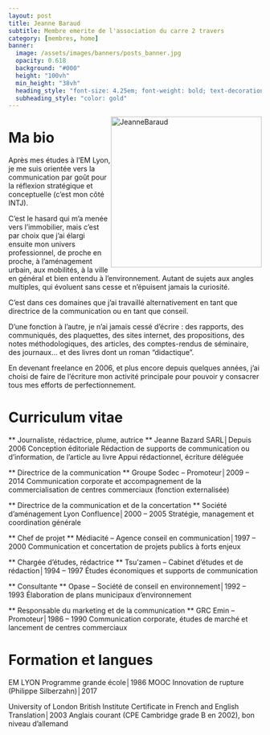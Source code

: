 ```yaml
---
layout: post
title: Jeanne Baraud
subtitle: Membre emerite de l'association du carre 2 travers
category: [membres, home]
banner:
  image: /assets/images/banners/posts_banner.jpg
  opacity: 0.618
  background: "#000"
  height: "100vh"
  min_height: "38vh"
  heading_style: "font-size: 4.25em; font-weight: bold; text-decoration: underline"
  subheading_style: "color: gold"
---
```


<img src="{{site.baseurl | prepend: site.url}}assets/images/members/JeanneBaraud.jpg" alt="JeanneBaraud" style="float: right; width: 300px; height: auto;"/>


# Ma bio

Après mes études à l’EM Lyon, je me suis orientée vers la communication par goût pour la réflexion stratégique et conceptuelle (c’est mon côté INTJ).

C’est le hasard qui m’a menée vers l’immobilier, mais c’est par choix que j’ai élargi ensuite mon univers professionnel, de proche en proche, à l’aménagement urbain, aux mobilités, à la ville en général et bien entendu à l’environnement. Autant de sujets aux angles multiples, qui évoluent sans cesse et n’épuisent jamais la curiosité.

C’est dans ces domaines que j’ai travaillé alternativement en tant que directrice de la communication ou en tant que conseil.

D’une fonction à l’autre, je n’ai jamais cessé d’écrire : des rapports, des communiqués, des plaquettes, des sites internet, des propositions, des notes méthodologiques, des articles, des comptes-rendus de séminaire, des journaux… et des livres dont un roman “didactique”.

En devenant freelance en 2006, et plus encore depuis quelques années, j’ai choisi de faire de l’écriture mon activité principale pour pouvoir y consacrer tous mes efforts de perfectionnement. 

# Curriculum vitae

** Journaliste, rédactrice, plume, autrice **
Jeanne Bazard SARL│Depuis 2006
Conception éditoriale
Rédaction de supports de communication ou d’information, de l’article au livre
Appui rédactionnel, écriture déléguée

** Directrice de la communication **
Groupe Sodec – Promoteur│2009 – 2014
Communication corporate et accompagnement de la commercialisation de centres commerciaux (fonction externalisée)

** Directrice de la communication et de la concertation **
Société d’aménagement Lyon Confluence│2000 – 2005
Stratégie, management et coordination générale

** Chef de projet **
Médiacité – Agence conseil en communication│1997 – 2000
Communication et concertation de projets publics à forts enjeux

** Chargée d’études, rédactrice **
Tsu’zamen – Cabinet d’études et de rédaction│1994 – 1997
Études économiques et supports de communication

** Consultante **
Opase – Société de conseil en environnement│1992 – 1993
Élaboration de plans municipaux d’environnement

** Responsable du marketing et de la communication **
GRC Emin – Promoteur│1986 – 1990
Communication corporate, études de marché et lancement de centres commerciaux


# Formation et langues

EM LYON Programme grande école│1986
MOOC Innovation de rupture (Philippe Silberzahn)│2017

University of London British Institute Certificate in French and English Translation│2003
Anglais courant (CPE Cambridge grade B en 2002), bon niveau d’allemand
















